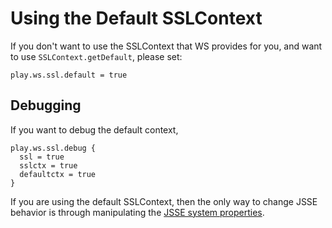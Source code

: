 <!--- Copyright (C) 2009-2016 Lightbend Inc. <https://www.lightbend.com> -->
# Using the Default SSLContext

If you don't want to use the SSLContext that WS provides for you, and want to use `SSLContext.getDefault`, please set:

```
play.ws.ssl.default = true
```

## Debugging

If you want to debug the default context, 

```
play.ws.ssl.debug {
  ssl = true
  sslctx = true
  defaultctx = true
}
```

If you are using the default SSLContext, then the only way to change JSSE behavior is through manipulating the [JSSE system properties](https://docs.oracle.com/javase/8/docs/technotes/guides/security/jsse/JSSERefGuide.html#Customization).

